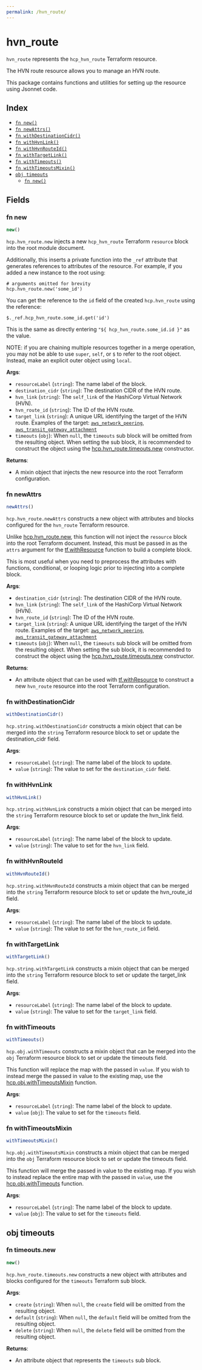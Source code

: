 ```yaml
---
permalink: /hvn_route/
---
```


# hvn_route

`hvn_route` represents the `hcp_hvn_route` Terraform resource.

The HVN route resource allows you to manage an HVN route.

This package contains functions and utilities for setting up the resource using Jsonnet code.


## Index

* [`fn new()`](#fn-new)
* [`fn newAttrs()`](#fn-newattrs)
* [`fn withDestinationCidr()`](#fn-withdestinationcidr)
* [`fn withHvnLink()`](#fn-withhvnlink)
* [`fn withHvnRouteId()`](#fn-withhvnrouteid)
* [`fn withTargetLink()`](#fn-withtargetlink)
* [`fn withTimeouts()`](#fn-withtimeouts)
* [`fn withTimeoutsMixin()`](#fn-withtimeoutsmixin)
* [`obj timeouts`](#obj-timeouts)
  * [`fn new()`](#fn-timeoutsnew)

## Fields

### fn new

```ts
new()
```


`hcp.hvn_route.new` injects a new `hcp_hvn_route` Terraform `resource`
block into the root module document.

Additionally, this inserts a private function into the `_ref` attribute that generates references to attributes of the
resource. For example, if you added a new instance to the root using:

    # arguments omitted for brevity
    hcp.hvn_route.new('some_id')

You can get the reference to the `id` field of the created `hcp.hvn_route` using the reference:

    $._ref.hcp_hvn_route.some_id.get('id')

This is the same as directly entering `"${ hcp_hvn_route.some_id.id }"` as the value.

NOTE: if you are chaining multiple resources together in a merge operation, you may not be able to use `super`, `self`,
or `$` to refer to the root object. Instead, make an explicit outer object using `local`.

**Args**:
  - `resourceLabel` (`string`): The name label of the block.
  - `destination_cidr` (`string`): The destination CIDR of the HVN route.
  - `hvn_link` (`string`): The `self_link` of the HashiCorp Virtual Network (HVN).
  - `hvn_route_id` (`string`): The ID of the HVN route.
  - `target_link` (`string`): A unique URL identifying the target of the HVN route. Examples of the target: [`aws_network_peering`](aws_network_peering.md), [`aws_transit_gateway_attachment`](aws_transit_gateway_attachment.md)
  - `timeouts` (`obj`):  When `null`, the `timeouts` sub block will be omitted from the resulting object. When setting the sub block, it is recommended to construct the object using the [hcp.hvn_route.timeouts.new](#fn-hvnroutetimeoutsnew) constructor.

**Returns**:
- A mixin object that injects the new resource into the root Terraform configuration.


### fn newAttrs

```ts
newAttrs()
```


`hcp.hvn_route.newAttrs` constructs a new object with attributes and blocks configured for the `hvn_route`
Terraform resource.

Unlike [hcp.hvn_route.new](#fn-hvnroutenew), this function will not inject the `resource`
block into the root Terraform document. Instead, this must be passed in as the `attrs` argument for the
[tf.withResource](https://github.com/tf-libsonnet/core/tree/main/docs#fn-withresource) function to build a complete block.

This is most useful when you need to preprocess the attributes with functions, conditional, or looping logic prior to
injecting into a complete block.

**Args**:
  - `destination_cidr` (`string`): The destination CIDR of the HVN route.
  - `hvn_link` (`string`): The `self_link` of the HashiCorp Virtual Network (HVN).
  - `hvn_route_id` (`string`): The ID of the HVN route.
  - `target_link` (`string`): A unique URL identifying the target of the HVN route. Examples of the target: [`aws_network_peering`](aws_network_peering.md), [`aws_transit_gateway_attachment`](aws_transit_gateway_attachment.md)
  - `timeouts` (`obj`):  When `null`, the `timeouts` sub block will be omitted from the resulting object. When setting the sub block, it is recommended to construct the object using the [hcp.hvn_route.timeouts.new](#fn-hvnroutetimeoutsnew) constructor.

**Returns**:
  - An attribute object that can be used with [tf.withResource](https://github.com/tf-libsonnet/core/tree/main/docs#fn-withresource) to construct a new `hvn_route` resource into the root Terraform configuration.


### fn withDestinationCidr

```ts
withDestinationCidr()
```

`hcp.string.withDestinationCidr` constructs a mixin object that can be merged into the `string`
Terraform resource block to set or update the destination_cidr field.



**Args**:
  - `resourceLabel` (`string`): The name label of the block to update.
  - `value` (`string`): The value to set for the `destination_cidr` field.


### fn withHvnLink

```ts
withHvnLink()
```

`hcp.string.withHvnLink` constructs a mixin object that can be merged into the `string`
Terraform resource block to set or update the hvn_link field.



**Args**:
  - `resourceLabel` (`string`): The name label of the block to update.
  - `value` (`string`): The value to set for the `hvn_link` field.


### fn withHvnRouteId

```ts
withHvnRouteId()
```

`hcp.string.withHvnRouteId` constructs a mixin object that can be merged into the `string`
Terraform resource block to set or update the hvn_route_id field.



**Args**:
  - `resourceLabel` (`string`): The name label of the block to update.
  - `value` (`string`): The value to set for the `hvn_route_id` field.


### fn withTargetLink

```ts
withTargetLink()
```

`hcp.string.withTargetLink` constructs a mixin object that can be merged into the `string`
Terraform resource block to set or update the target_link field.



**Args**:
  - `resourceLabel` (`string`): The name label of the block to update.
  - `value` (`string`): The value to set for the `target_link` field.


### fn withTimeouts

```ts
withTimeouts()
```

`hcp.obj.withTimeouts` constructs a mixin object that can be merged into the `obj`
Terraform resource block to set or update the timeouts field.

This function will replace the map with the passed in `value`. If you wish to instead merge the
passed in value to the existing map, use the [hcp.obj.withTimeoutsMixin](TODO) function.

**Args**:
  - `resourceLabel` (`string`): The name label of the block to update.
  - `value` (`obj`): The value to set for the `timeouts` field.


### fn withTimeoutsMixin

```ts
withTimeoutsMixin()
```

`hcp.obj.withTimeoutsMixin` constructs a mixin object that can be merged into the `obj`
Terraform resource block to set or update the timeouts field.

This function will merge the passed in value to the existing map. If you wish
to instead replace the entire map with the passed in `value`, use the [hcp.obj.withTimeouts](TODO)
function.


**Args**:
  - `resourceLabel` (`string`): The name label of the block to update.
  - `value` (`obj`): The value to set for the `timeouts` field.


## obj timeouts



### fn timeouts.new

```ts
new()
```


`hcp.hvn_route.timeouts.new` constructs a new object with attributes and blocks configured for the `timeouts`
Terraform sub block.



**Args**:
  - `create` (`string`):  When `null`, the `create` field will be omitted from the resulting object.
  - `default` (`string`):  When `null`, the `default` field will be omitted from the resulting object.
  - `delete` (`string`):  When `null`, the `delete` field will be omitted from the resulting object.

**Returns**:
  - An attribute object that represents the `timeouts` sub block.

